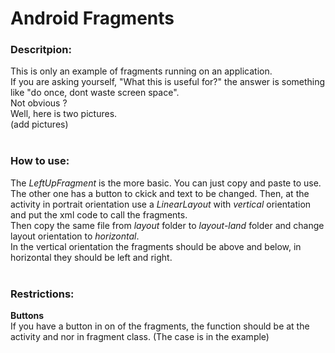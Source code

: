 # Android Fragments

### Descritpion:
This is only an example of fragments running on an application.<br/>
If you are asking yourself, "What this is useful for?" the answer is something like "do once, dont waste screen space".<br/>
Not obvious ?<br/>
Well, here is two pictures.<br/>
(add pictures)<br/>
<br/>
### How to use:
The *LeftUpFragment* is the more basic. You can just copy and paste to use.<br/>
The other one has a button to ckick and text to be changed. Then, at the activity in portrait orientation use a *LinearLayout* with *vertical* orientation and put the xml code to call the fragments.<br/>
Then copy the same file from *layout* folder to *layout-land* folder and change layout orientation to *horizontal*.<br/>
In the vertical orientation the fragments should be above and below, in horizontal they should be left and right.<br/>
<br/>
### Restrictions:
**Buttons**<br/>
If you have a button in on of the fragments, the function should be at the activity and nor in fragment class. (The case is in the example)
